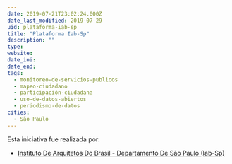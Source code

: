 ```yaml
---
date: 2019-07-21T23:02:24.000Z
date_last_modified: 2019-07-29
uid: plataforma-iab-sp
title: "Plataforma Iab-Sp"
description: ""
type: 
website: 
date_ini: 
date_end: 
tags:
  - monitoreo-de-servicios-publicos
  - mapeo-ciudadano
  - participación-ciudadana
  - uso-de-datos-abiertos
  - periodismo-de-datos
cities: 
  - São Paulo
---
```


Esta iniciativa fue realizada por:

- [Instituto De Arquitetos Do Brasil - Departamento De São Paulo (Iab-Sp)](/organizaciones/instituto-de-arquitetos-do-brasil-departamento-de-são-paulo-iab-sp)
